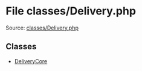 File classes/Delivery.php
=========

Source: [classes/Delivery.php](https://github.com/PrestaShop/PrestaShop/blob/1.6.0.7/classes/Delivery.php)


Classes
-------

* [DeliveryCore](class.DeliveryCore.md)

